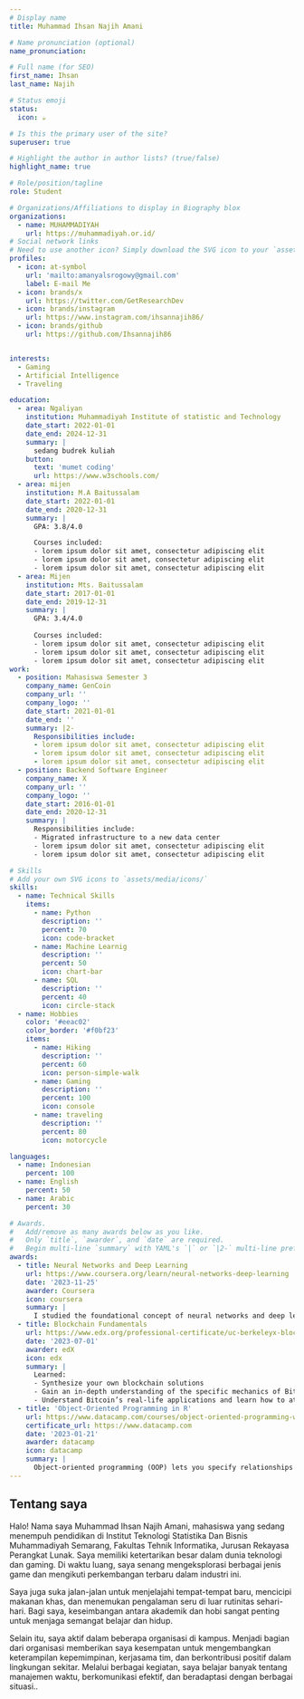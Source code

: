 ```yaml
---
# Display name
title: Muhammad Ihsan Najih Amani

# Name pronunciation (optional)
name_pronunciation: 

# Full name (for SEO)
first_name: Ihsan
last_name: Najih

# Status emoji
status:
  icon: ☕️

# Is this the primary user of the site?
superuser: true

# Highlight the author in author lists? (true/false)
highlight_name: true

# Role/position/tagline
role: Student

# Organizations/Affiliations to display in Biography blox
organizations:
  - name: MUHAMMADIYAH
    url: https://muhammadiyah.or.id/
# Social network links
# Need to use another icon? Simply download the SVG icon to your `assets/media/icons/` folder.
profiles:
  - icon: at-symbol
    url: 'mailto:amanyalsrogowy@gmail.com'
    label: E-mail Me
  - icon: brands/x
    url: https://twitter.com/GetResearchDev
  - icon: brands/instagram
    url: https://www.instagram.com/ihsannajih86/
  - icon: brands/github
    url: https://github.com/Ihsannajih86


interests:
  - Gaming
  - Artificial Intelligence
  - Traveling

education:
  - area: Ngaliyan
    institution: Muhammadiyah Institute of statistic and Technology
    date_start: 2022-01-01
    date_end: 2024-12-31
    summary: |
      sedang budrek kuliah
    button:
      text: 'mumet coding'
      url: https://www.w3schools.com/
  - area: mijen
    institution: M.A Baitussalam
    date_start: 2022-01-01
    date_end: 2020-12-31
    summary: |
      GPA: 3.8/4.0

      Courses included:
      - lorem ipsum dolor sit amet, consectetur adipiscing elit
      - lorem ipsum dolor sit amet, consectetur adipiscing elit
      - lorem ipsum dolor sit amet, consectetur adipiscing elit
  - area: Mijen
    institution: Mts. Baitussalam
    date_start: 2017-01-01
    date_end: 2019-12-31
    summary: |
      GPA: 3.4/4.0
      
      Courses included:
      - lorem ipsum dolor sit amet, consectetur adipiscing elit
      - lorem ipsum dolor sit amet, consectetur adipiscing elit
      - lorem ipsum dolor sit amet, consectetur adipiscing elit
work:
  - position: Mahasiswa Semester 3
    company_name: GenCoin
    company_url: ''
    company_logo: ''
    date_start: 2021-01-01
    date_end: ''
    summary: |2-
      Responsibilities include:
      - lorem ipsum dolor sit amet, consectetur adipiscing elit
      - lorem ipsum dolor sit amet, consectetur adipiscing elit
      - lorem ipsum dolor sit amet, consectetur adipiscing elit
  - position: Backend Software Engineer
    company_name: X
    company_url: ''
    company_logo: ''
    date_start: 2016-01-01
    date_end: 2020-12-31
    summary: |
      Responsibilities include:
      - Migrated infrastructure to a new data center
      - lorem ipsum dolor sit amet, consectetur adipiscing elit
      - lorem ipsum dolor sit amet, consectetur adipiscing elit

# Skills
# Add your own SVG icons to `assets/media/icons/`
skills:
  - name: Technical Skills
    items:
      - name: Python
        description: ''
        percent: 70
        icon: code-bracket
      - name: Machine Learnig
        description: ''
        percent: 50
        icon: chart-bar
      - name: SQL
        description: ''
        percent: 40
        icon: circle-stack
  - name: Hobbies
    color: '#eeac02'
    color_border: '#f0bf23'
    items:
      - name: Hiking
        description: ''
        percent: 60
        icon: person-simple-walk
      - name: Gaming
        description: ''
        percent: 100
        icon: console
      - name: traveling
        description: ''
        percent: 80
        icon: motorcycle

languages:
  - name: Indonesian
    percent: 100
  - name: English
    percent: 50
  - name: Arabic
    percent: 30

# Awards.
#   Add/remove as many awards below as you like.
#   Only `title`, `awarder`, and `date` are required.
#   Begin multi-line `summary` with YAML's `|` or `|2-` multi-line prefix and indent 2 spaces below.
awards:
  - title: Neural Networks and Deep Learning
    url: https://www.coursera.org/learn/neural-networks-deep-learning
    date: '2023-11-25'
    awarder: Coursera
    icon: coursera
    summary: |
      I studied the foundational concept of neural networks and deep learning. By the end, I was familiar with the significant technological trends driving the rise of deep learning; build, train, and apply fully connected deep neural networks; implement efficient (vectorized) neural networks; identify key parameters in a neural network’s architecture; and apply deep learning to your own applications.
  - title: Blockchain Fundamentals
    url: https://www.edx.org/professional-certificate/uc-berkeleyx-blockchain-fundamentals
    date: '2023-07-01'
    awarder: edX
    icon: edx
    summary: |
      Learned:
      - Synthesize your own blockchain solutions
      - Gain an in-depth understanding of the specific mechanics of Bitcoin
      - Understand Bitcoin’s real-life applications and learn how to attack and destroy Bitcoin, Ethereum, smart contracts and Dapps, and alternatives to Bitcoin’s Proof-of-Work consensus algorithm
  - title: 'Object-Oriented Programming in R'
    url: https://www.datacamp.com/courses/object-oriented-programming-with-s3-and-r6-in-r
    certificate_url: https://www.datacamp.com
    date: '2023-01-21'
    awarder: datacamp
    icon: datacamp
    summary: |
      Object-oriented programming (OOP) lets you specify relationships between functions and the objects that they can act on, helping you manage complexity in your code. This is an intermediate level course, providing an introduction to OOP, using the S3 and R6 systems. S3 is a great day-to-day R programming tool that simplifies some of the functions that you write. R6 is especially useful for industry-specific analyses, working with web APIs, and building GUIs.
---
```


## Tentang saya

Halo! Nama saya Muhammad Ihsan Najih Amani, mahasiswa yang sedang menempuh pendidikan di Institut Teknologi Statistika Dan Bisnis Muhammadiyah Semarang, Fakultas Tehnik Informatika, Jurusan Rekayasa Perangkat Lunak. Saya memiliki ketertarikan besar dalam dunia teknologi dan gaming. Di waktu luang, saya senang mengeksplorasi berbagai jenis game dan mengikuti perkembangan terbaru dalam industri ini.

Saya juga suka jalan-jalan untuk menjelajahi tempat-tempat baru, mencicipi makanan khas, dan menemukan pengalaman seru di luar rutinitas sehari-hari. Bagi saya, keseimbangan antara akademik dan hobi sangat penting untuk menjaga semangat belajar dan hidup.

Selain itu, saya aktif dalam beberapa organisasi di kampus. Menjadi bagian dari organisasi memberikan saya kesempatan untuk mengembangkan keterampilan kepemimpinan, kerjasama tim, dan berkontribusi positif dalam lingkungan sekitar. Melalui berbagai kegiatan, saya belajar banyak tentang manajemen waktu, berkomunikasi efektif, dan beradaptasi dengan berbagai situasi..
